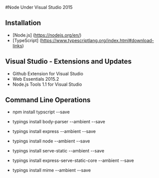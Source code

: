 #Node Under Visual Studio 2015

Installation
----------------------
* [Node.js] (https://nodejs.org/en/)
* [TypeScript] (https://www.typescriptlang.org/index.html#download-links)

Visual Studio - Extensions and Updates
--------------------------
* Github Extension for Visual Studio
* Web Essentials 2015.2
* Node.js Tools 1.1 for Visual Studio
 
Command Line Operations
--------------------------
* npm install typscript --save

* typings install body-parser --ambient --save
* typings install express --ambient --save
* typings install node --ambient --save
* typings install serve-static --ambient --save
* typings install express-serve-static-core --ambient --save
* typings install mime --ambient --save
